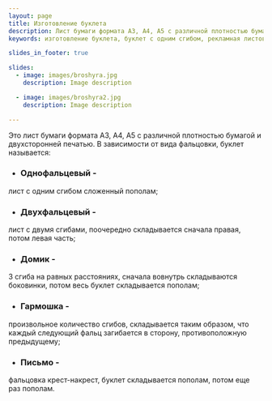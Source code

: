```yaml
---
layout: page
title: Изготовление буклета
description: Лист бумаги формата А3, А4, А5 с различной плотностью бумагой и двухсторонней печатью. Однофальцевый, двухфальцевый, гармошка, домик, письмо - все это разновидности буклета. 
keywords: изготовление буклета, буклет с одним сгибом, рекламная листовка, раздаточный материал, однофальцевый буклет стоимость, печать двухфальцевого буклета, буклет домик, изготовление буклета гармошки.

slides_in_footer: true

slides:
  - image: images/broshyra.jpg
    description: Image description

  - image: images/broshyra2.jpg
    description: Image description

---
```



Это лист бумаги формата A3, А4, А5 с различной плотностью бумагой и двухсторонней печатью. В зависимости от вида фальцовки, буклет называется: 


 - ### Однофальцевый -
лист с одним сгибом сложенный пополам;
 
 - ### Двухфальцевый -
лист с двумя сгибами, поочередно складывается сначала правая, потом левая часть;
 
 - ### Домик - 
3 сгиба на равных расстояниях, сначала вовнутрь складываются боковинки, потом весь буклет складывается пополам;
 
 - ### Гармошка -
произвольное количество сгибов, складывается таким образом, что каждый следующий фальц загибается в сторону, противоположную предыдущему;
 
 - ### Письмо -
фальцовка крест-накрест, буклет складывается пополам, потом еще раз пополам.
